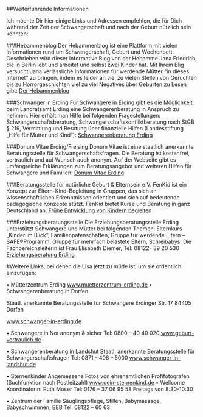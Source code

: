 ##Weiterführende Informationen

Ich möchte Dir hier einige Links und Adressen empfehlen, die für Dich während der Zeit der Schwangerschaft und nach der Geburt nützlich sein könnten:

###Hebammenblog
Der Hebammenblog ist eine Plattform mit vielen Informationen rund um Schwangerschaft, Geburt und Wochenbett. Geschrieben wird dieser informative Blog von der Hebamme Jana Friedrich, die in Berlin lebt und arbeitet und selbst zwei Kinder hat. Mit Ihrem Blig versucht Jana verlässliche Informationen für werdende Mütter "in dieses Internet" zu bringen, indem es leider an viel zu vielen Stellen von Gerüchten bis zu Horrorgeschichten viel zu viel Negatives über Geburten zu Lesen gibt: [Der Hebammenblog](http://www.hebammenblog.de/)

###Schwanger in Erding
Für Schwangere in Erding gibt es die Möglichkeit, beim Landratsamt Erding eine Schwangerenberatung in Anspruch zu nehmen. Hier erhält man Hilfe bei folgenden Fragestellungen: Schwangerschaftsberatung, Schwangerschaftskonfliktberatung nach StGB § 219, Vermittlung und Beratung über finanzielle Hilfen (Landesstiftung „Hilfe für Mutter und Kind“): [Schwangerenberatung Erding](http://www.landkreis-erding.de/Mensch-Tier/Schwangerenberatung.aspx)

###Donum Vitae Erding/Freising
Donum Vitae ist eine staatlich anerkannte Beratungsstelle für Schwangerschaftsfragen. Die Beratung ist kostenfrei, vertraulich und auf Wunsch auch anonym. Auf der Webseite gibt es umfangreiche Erklärungen zum Beratungsangebot und weiteren Hilfen für Schwangere und Familien: [Donum Vitae Erding](http://www.freising.donum-vitae-bayern.de/)

###Beratungsstelle für natürliche Geburt & Elternsein e.V.
FenKid ist ein Konzept zur Eltern-Kind-Begleitung in Gruppen, das sich an wissenschaftlichen Erkenntnissen orientiert und sich auf bedeutende pädagogische Konzepte stützt. FenKid bietet Kurse und Beratung in ganz Deutschland an: [Frühe Entwicklung von Kindern begleiten](http://fenkid.de/)

###Erziehungsberatungsstelle
Die Erziehungsberatungsstelle Erding unterstützt Schwangere und Mütter bei folgenden Themen: Elternkurs „Kinder im Blick“, Familienpatenschaften, Gruppe für werdende Eltern – SAFE®Programm, Gruppe für mehrfach belastete Eltern, Schreibabys. Die Fachbereichsleiterin ist Frau Elisabeth Diemer, Tel: 08122- 89 20 530 [Erziehungsberatung Erding](http://www.landkreis-erding.de/Familie-Soziales/Erziehungsberatung.aspx)

#Weitere Links, bei denen die Lisa jetzt zu müde ist, um sie ordentlich einzufügen:

•	Mütterzentrum Erding
             www.muetterzentrum-erding.de
•	Schwangerenberatung in Dorfen

Staatl. anerkannte Beratungsstelle für
Schwangere
Erdinger Str. 17
84405 Dorfen

www.schwanger-in-erding.de

•	Schwangere in Not anonym & sicher
Tel: 0800 – 40 40 020
www.geburt-vertraulich.de 

•	Schwangerenberatung  in Landshut
       Staatl. anerkannte Beratungsstelle für
Schwangerschaftsfragen
Tel: 0871 – 408 – 5000
www.schwanger-in-landshut.de 
             
•	Sternenkinder
Angemessene Fotos von ehrenamtlichen Profifotografen (Suchfunktion nach Postleitzahl)
www.dein-sternenkind.de 
•	Wellcome
             Koordinatorin: Ruth Moser
             Tel: 0176 – 37 06 95 58
             Freitags von 8:30-10:30

•	Zentrum der Familie
Säuglingspflege, Stillen, Babymassage,         Babyschwimmen, BEB
             Tel: 08122 – 60 63

